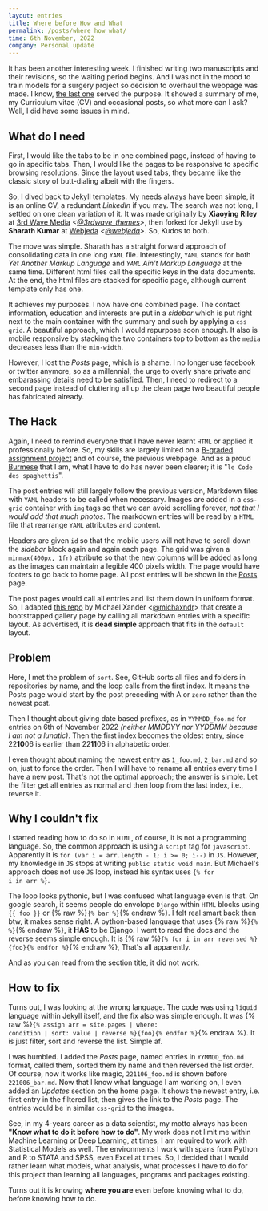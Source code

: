 ```yaml
---
layout: entries
title: Where before How and What
permalink: /posts/where_how_what/
time: 6th November, 2022
company: Personal update
---
```


It has been another interesting week. I finished writing two manuscripts and their revisions, so the waiting period begins. And I was not in the mood to train models for a surgery project so decision to overhaul the webpage was made. I know, [the last one](/posts/learning_html#head) served the purpose. It showed a summary of me, my Curriculum vitae (CV) and occasional posts, so what more can I ask? Well, I did have some issues in mind. 


## What do I need

First, I would like the tabs to be in one combined page, instead of having to go in specific tabs. Then, I would like the pages to be responsive to specific browsing resolutions. Since the layout used tabs, they became like the classic story of butt-dialing albeit with the fingers.

So, I dived back to Jekyll templates. My needs always have been simple, it is an online CV, a redundant *LinkedIn* if you may. The search was not long, I settled on one clean variation of it. It was made originally by **Xiaoying Riley** at [3rd Wave Media](http://themes.3rdwavemedia.com/) *<[@3rdwave_themes](https://twitter.com/3rdwave_themes "3rd Wave Media | Twitter")>*, then forked for Jekyll use by **Sharath Kumar** at [Webjeda](https://webjeda.com) *<[@webjeda](https://twitter.com/webjeda "Webjeda| Twitter")>*. So, Kudos to both.

The move was simple. Sharath has a straight forward approach of consolidating data in one long `YAML` file. Interestingly, `YAML` stands for both *Yet Another Markup Language* and *`YAML` Ain't Markup Language* at the same time. Different html files call the specific keys in the data documents. At the end, the html files are stacked for specific page, although current template only has one.

It achieves my purposes. I now have one combined page. The contact information, education and interests are put in a *sidebar* which is put right next to the main container with the summary and such by applying a `css grid`. A beautiful approach, which I would repurpose soon enough. It also is mobile responsive by stacking the two containers top to bottom as the `media` decreases less than the `min-width`. 

However, I lost the *Posts* page, which is a shame. I no longer use facebook or twitter anymore, so as a millennial, the urge to overly share private and embarassing details need to be satisfied. Then, I need to redirect to a second page instead of cluttering all up the clean page two beautiful people has fabricated already.

## The Hack

Again, I need to remind everyone that I have never learnt `HTML` or applied it professionally before. So, my skills are largely limited on a [B-graded assignment project](https://github.com/finerbrighterlighter/AQ10_questionnaire "AQ10 Questionnaire | GitHub") and of course, the previous webpage. And as a proud [Burmese](https://www.youtube.com/watch?v=o-i89wHCPlE "Why Myanmar is a nation of hackers | TEDxInyaLake") that I am, what I have to do has never been clearer; it is "`le Code des spaghettis`".

The post entries will still largely follow the previous version, Markdown files with `YAML` headers to be called when necessary. Images are added in a `css-grid` container with `img` tags so that we can avoid scrolling forever, *not that I would add that much photos*. The markdown entries will be read by a `HTML` file that rearrange `YAML` attributes and content. 

Headers are given `id` so that the mobile users will not have to scroll down the *sidebar* block again and again each page. The grid was given a `minmax(400px, 1fr)` attribute so that the new columns will be added as long as the images can maintain a legible 400 pixels width. The page would have footers to go back to home page. All post entries will be shown in the [Posts](/posts#head) page. 

The post pages would call all entries and list them down in uniform format. So, I adapted [this repo](https://github.com/michaelx/jekyll-photos "jekyll-photos | GitHub") by Michael Xander  <[@michaxndr](https://twitter.com/michaxndr)> that create a bootstrapped gallery page by calling all markdown entries with a specific layout. As advertised, it is **dead simple** approach that fits in the `default` layout.

## Problem

Here, I met the problem of `sort`. See, GitHub sorts all files and folders in repositories by name, and the loop calls from the first index. It means the Posts page would start by the post preceding with A or `zero` rather than the newest post.

Then I thought about giving date based prefixes, as in `YYMMDD_foo.md` for entries on 6th of November 2022 *(neither MMDDYY nor YYDDMM because I am not a lunatic)*. Then the first index becomes the oldest entry, since 22**10**06 is earlier than 22**11**06  in alphabetic order. 

I even thought about naming the newest entry as `1_foo.md`, `2_bar.md` and so on, just to force the order. Then I will have to rename all entries every time I have a new post. That's not the optimal approach; the answer is simple. Let the filter get all entries as normal and then loop from the last index, i.e., reverse it.

## Why I couldn't fix 

I started reading how to do so in `HTML`, of course, it is not a programming language. So, the common approach is using a `script` tag for `javascript`. Apparently it is <code>for  (var  i  =  arr.length  -  1;  i  >=  0;  i--)</code> in `JS`. However, my knowledge in `JS` stops at writing `public static void main`. But Michael's approach does not use `JS` loop, instead his syntax uses  <code>{% for i in arr %}</code>. 

The loop looks pythonic, but I was confused what language even is that. On google search, it seems people do envolope `Django` within `HTML` blocks using  `{{ foo }}` or {% raw %}`{% bar %}`{% endraw %}. I felt real smart back then btw, it makes sense right. A python-based language that uses {% raw %}`{% %}`{% endraw %}, it **HAS** to be Django. I went to read the docs and the reverse seems simple enough. It is {% raw %}<code>{% for i in arr reversed %}{foo}{% endfor %}</code>{% endraw %}, That's all apparently.

And as you can read from the section title, it did not work.

## How to fix 

Turns out, I was looking at the wrong language. The code was using `liquid` language within Jekyll itself, and the fix also was simple enough. It was {% raw %}<code>{% assign arr = site.pages | where: condition | sort: value | reverse %}{foo}{% endfor %}</code>{% endraw %}. It is just filter, sort and reverse the list. Simple af.

I was humbled. I added the *Posts* page, named entries in `YYMMDD_foo.md` format, called them, sorted them by name and then reversed the list order. Of course, now it works like magic, `221106_foo.md` is shown before `221006_bar.md`. Now that I know what language I am working on, I even added an *Updates* section on the home page. It shows the newest entry, i.e. first entry in the filtered list, then gives the link to the *Posts* page. The entries would be in similar `css-grid` to the images.

See, in my 4-years career as a data scientist, my motto always has been **"Know what to do it before how to do"**. My work does not limit me within Machine Learning or Deep Learning, at times, I am required to work with Statistical Models as well. The environments I work with spans from Python and R to STATA and SPSS, even Excel at times. So, I decided that I would rather learn what models, what analysis, what processes I have to do for this project than learning all languages, programs and packages existing.

Turns out it is knowing **where you are** even before knowing what to do, before knowing how to do.

<div id="photos"></div>
